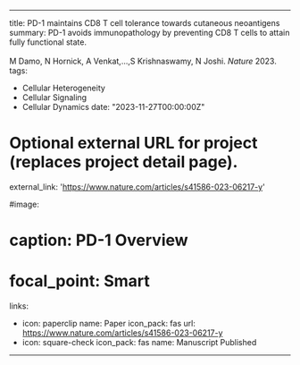 
---
title: PD-1 maintains CD8 T cell tolerance towards cutaneous neoantigens
summary: PD-1 avoids immunopathology by preventing CD8 T cells to attain fully functional state.<br /><br />M Damo, N Hornick, A Venkat,...,S Krishnaswamy, N Joshi. *Nature* 2023.
tags:
  - Cellular Heterogeneity
  - Cellular Signaling
  - Cellular Dynamics
date: "2023-11-27T00:00:00Z"

# Optional external URL for project (replaces project detail page).
external_link: 'https://www.nature.com/articles/s41586-023-06217-y'

#image:
#  caption: PD-1 Overview
#  focal_point: Smart
links:
  - icon: paperclip
    name: Paper
    icon_pack: fas
    url: https://www.nature.com/articles/s41586-023-06217-y
  - icon: square-check
    icon_pack: fas
    name: Manuscript Published
---
